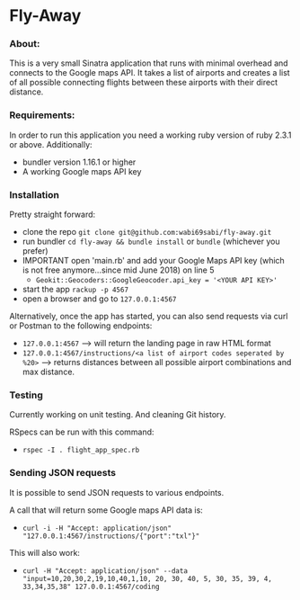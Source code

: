 # Fly-Away

### About:

This is a very small Sinatra application that runs with minimal overhead and connects to the Google maps API. It takes a list of airports and creates a list of all possible connecting flights between these airports with their direct distance.

### Requirements:

In order to run this application you need a working ruby version of ruby 2.3.1 or above. Additionally:
- bundler version 1.16.1 or higher
- A working Google maps API key

### Installation

Pretty straight forward:

- clone the repo ``` git clone git@github.com:wabi69sabi/fly-away.git ```
- run bundler ``` cd fly-away && bundle install ``` or ``` bundle ``` (whichever you prefer)
- IMPORTANT open 'main.rb' and add your Google Maps API key (which is not free anymore...since mid June 2018) on line 5
  * ``` Geokit::Geocoders::GoogleGeocoder.api_key = '<YOUR API KEY>' ```
- start the app ``` rackup -p 4567 ```
- open a browser and go to ``` 127.0.0.1:4567 ```

Alternatively, once the app has started, you can also send requests via curl or Postman to the following endpoints:

- ``` 127.0.0.1:4567 ``` --> will return the landing page in raw HTML format
- ``` 127.0.0.1:4567/instructions/<a list of airport codes seperated by %20> ``` --> returns distances between all possible airport combinations and max distance.

### Testing

Currently working on unit testing. And cleaning Git history.

RSpecs can be run with this command:

- ``` rspec -I . flight_app_spec.rb ```

### Sending JSON requests

It is possible to send JSON requests to various endpoints.

A call that will return some Google maps API data is:

- ``` curl -i -H "Accept: application/json" "127.0.0.1:4567/instructions/{"port":"txl"}" ```

This will also work:

- ``` curl -H "Accept: application/json" --data "input=10,20,30,2,19,10,40,1,10, 20, 30, 40, 5, 30, 35, 39, 4, 33,34,35,38" 127.0.0.1:4567/coding ```
